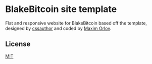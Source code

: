 # BlakeBitcoin site template

Flat and responsive website for BlakeBitcoin based off the template, designed by [cssauthor](http://www.cssauthor.com/) and coded by [Maxim Orlov](https://github.com/orlovmax). 

## License
[MIT](https://github.com/website-templates/design-studio_one-page-template/blob/master/LICENSE.md)
